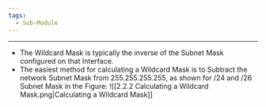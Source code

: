 ```yaml
---
tags:
  - Sub-Module
---
```


---
- The Wildcard Mask is typically the inverse of the Subnet Mask configured on that Interface.
- The easiest method for calculating a Wildcard Mask is to Subtract the network Subnet Mask from 255.255.255.255, as shown for /24 and /26 Subnet Mask in the Figure:
![[2.2.2 Calculating a Wildcard Mask.png|Calculating a Wildcard Mask]]
